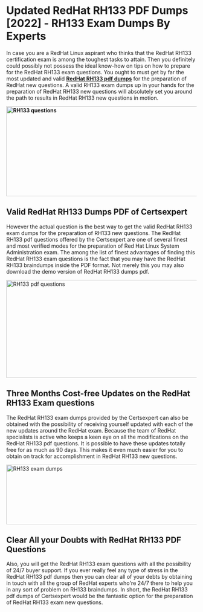 <h1><strong>Updated RedHat RH133 PDF Dumps [2022] - RH133 Exam Dumps By Experts&nbsp;</strong></h1>
<p><span style="font-weight: 400;">In case you are a RedHat Linux aspirant who thinks that the RedHat RH133 certification exam is among the toughest tasks to attain. Then you definitely could possibly not possess the ideal know-how on tips on how to prepare for the RedHat RH133 exam questions. You ought to must get by far the most updated and valid <strong><a href="https://www.certsexpert.com/RH133-pdf-questions.html">RedHat RH133 pdf dumps</a></strong> for the preparation of RedHat new questions. A valid  RH133 exam dumps up in your hands for the preparation of RedHat RH133 new questions will absolutely set you around the path to results in RedHat RH133 new questions in motion.</span></p>
<p><span style="font-weight: 400;"><strong><img style="display: block; margin-left: auto; margin-right: auto;" src="https://i.ibb.co/QXh983F/73475278-2429792180625311-4586132736837681152-n.jpg" alt="RH133 questions" width="632" height="238" /></strong></span></p>
<h2><strong>Valid RedHat RH133 Dumps PDF of Certsexpert</strong></h2>
<p><span style="font-weight: 400;">However the actual question is the best way to get the valid RedHat RH133 exam dumps for the preparation of RH133 new questions. The RedHat RH133 pdf questions offered by the Certsexpert are one of several finest and most verified modes for the preparation of Red Hat Linux System Administration exam. The among the list of finest advantages of finding this RedHat RH133 exam questions is the fact that you may have the RedHat RH133 braindumps inside the PDF format. Not merely this you may also download the demo version of RedHat RH133 dumps pdf.</span></p>
<p><span style="font-weight: 400;"><img style="display: block; margin-left: auto; margin-right: auto;" src="https://i.ibb.co/Jd8hN2L/76714008-3182067705200142-8735104740007870464-n.jpg" alt="RH133 pdf questions" width="701" height="259" /></span></p>
<h2><strong>Three Months Cost-free Updates on the RedHat RH133 Exam questions</strong></h2>
<p><span style="font-weight: 400;">The RedHat RH133 exam dumps provided by the Certsexpert can also be obtained with the possibility of receiving yourself updated with each of the new updates around the RedHat exam. Because the team of RedHat specialists is active who keeps a keen eye on all the modifications on the RedHat RH133 pdf questions. It is possible to have these updates totally free for as much as 90 days. This makes it even much easier for you to obtain on track for accomplishment in RedHat RH133 new questions.</span></p>
<p><span style="font-weight: 400;"><a href="https://www.certsexpert.com/RH133-pdf-questions.html"><img style="display: block; margin-left: auto; margin-right: auto;" src="https://i.ibb.co/TMnKrkJ/75398236-424489711531572-5064688549987614720-n.jpg" alt="RH133 exam dumps" width="714" height="158" /></a></span></p>
<h2><strong>Clear All your Doubts with RedHat RH133 PDF Questions</strong></h2>
<p>Also, you will get the RedHat RH133 exam questions with all the possibility of 24/7 buyer support. If you ever really feel any type of stress in the RedHat RH133 pdf dumps then you can clear all of your debts by obtaining in touch with all the group of RedHat experts who're 24/7 there to help you in any sort of problem on  RH133 braindumps. In short, the RedHat RH133 pdf dumps of Certsexpert would be the fantastic option for the preparation of RedHat RH133 exam new questions.</p>

